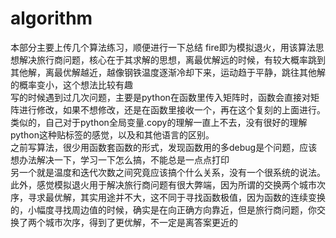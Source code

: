 # algorithm
本部分主要上传几个算法练习，顺便进行一下总结
fire即为模拟退火，用该算法思想解决旅行商问题，核心在于其求解的思想，离最优解远的时候，有较大概率跳到其他解，离最优解越近，越像钢铁温度逐渐冷却下来，运动趋于平静，跳往其他解的概率变小，这个想法比较有趣  
写的时候遇到过几次问题，主要是python在函数里传入矩阵时，函数会直接对矩阵进行修改，如果不想修改，还是在函数里接收一个，再在这个复刻的上面进行。  
类似的，自己对于python全局变量\.copy的理解一直上不去，没有很好的理解python这种贴标签的感觉，以及和其他语言的区别。  
之前写算法，很少用函数套函数的形式，发现函数用的多debug是个问题，应该想办法解决一下，学习一下怎么搞，不能总是一点点打印  
另一个就是温度和迭代次数之间究竟应该搞个什么关系，没有一个很系统的说法。  
此外，感觉模拟退火用于解决旅行商问题有很大弊端，因为所谓的交换两个城市次序，寻求最优解，其实用途并不大，这不同于寻找函数极值，因为函数的连续变换的，小幅度寻找周边值的时候，确实是在向正确方向靠近，但是旅行商问题，你交换了两个城市次序，得到了更优解，不一定是离答案更近的  
